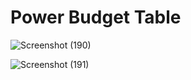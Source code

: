 # Power Budget Table
![Screenshot (190)](https://user-images.githubusercontent.com/122958638/222040949-60bbc54f-11c8-4363-b160-c3751e4085b4.png)

![Screenshot (191)](https://user-images.githubusercontent.com/122958638/222040926-6d798341-995e-4fcb-abf2-dd6895134cb4.png)
